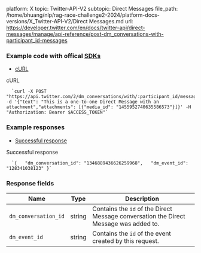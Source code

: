platform: X
topic: Twitter-API-V2
subtopic: Direct Messages
file_path: /home/bhuang/nlp/rag-race-challenge2-2024/platform-docs-versions/X_Twitter-API-V2/Direct Messages.md
url: https://developer.twitter.com/en/docs/twitter-api/direct-messages/manage/api-reference/post-dm_conversations-with-participant_id-messages

### Example code with offical [SDKs](https://developer.twitter.com/en/docs/twitter-api/tools-and-libraries/sdks/overview)

* [cURL](#tab0)

cURL

      `curl -X POST "https://api.twitter.com/2/dm_conversations/with/:participant_id/messages" -d '{"text": "This is a one-to-one Direct Message with an attachment","attachments": [{"media_id": "1455952740635586573"}]}' -H "Authorization: Bearer $ACCESS_TOKEN"`
    

### Example responses

* [Successful response](#tab0)

Successful response

      `{   "dm_conversation_id": "1346889436626259968",   "dm_event_id": "128341038123" }`
    

### Response fields

| Name | Type | Description |
| --- | --- | --- |
| `dm_conversation_id` | string | Contains the `id` of the Direct Message conversation the Direct Message was added to. |
| `dm_event_id` | string | Contains the `id` of the event created by this request. |